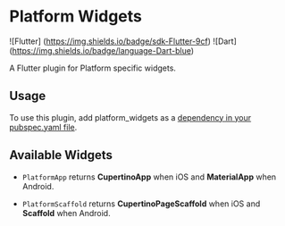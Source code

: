 # Platform Widgets

![Flutter] (https://img.shields.io/badge/sdk-Flutter-9cf)
![Dart] (https://img.shields.io/badge/language-Dart-blue)

A Flutter plugin for Platform specific widgets.

## Usage
To use this plugin, add platform_widgets as a [dependency in your pubspec.yaml file](https://flutter.io/platform-plugins/).

## Available Widgets

- `PlatformApp` returns **CupertinoApp** when iOS and **MaterialApp** when Android.

- `PlatformScaffold` returns **CupertinoPageScaffold** when iOS and **Scaffold** when Android.


